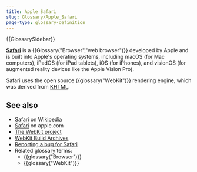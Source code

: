 ```yaml
---
title: Apple Safari
slug: Glossary/Apple_Safari
page-type: glossary-definition
---
```


{{GlossarySidebar}}

[**Safari**](https://www.apple.com/safari/) is a {{Glossary("Browser","web browser")}} developed by Apple and is built into Apple's operating systems, including macOS (for Mac computers), iPadOS (for iPad tablets), iOS (for iPhones), and visionOS (for augmented reality devices like the Apple Vision Pro).

Safari uses the open source {{glossary("WebKit")}} rendering engine, which was derived from [KHTML](https://en.wikipedia.org/wiki/KHTML).

## See also

- [Safari](<https://en.wikipedia.org/wiki/Safari_(web_browser)>) on Wikipedia
- [Safari](https://www.apple.com/safari/) on apple.com
- [The WebKit project](https://webkit.org/)
- [WebKit Build Archives](https://webkit.org/build-archives/)
- [Reporting a bug for Safari](https://bugs.webkit.org/)
- Related glossary terms:
  - {{glossary("Browser")}}
  - {{glossary("WebKit")}}
